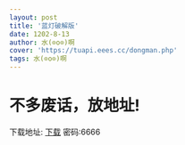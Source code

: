 ```yaml
---
layout: post
title: '蓝灯破解版'
date: 1202-8-13
author: 水(⊙o⊙)啊
cover: 'https://tuapi.eees.cc/dongman.php'
tags: 水(⊙o⊙)啊
---
```

<h1>不多废话，放地址!</h1>
下载地址:
<a href="https://fuckyoumom.lanzoui.com/iRUdktdttwh">下载</a>
密码:6666
